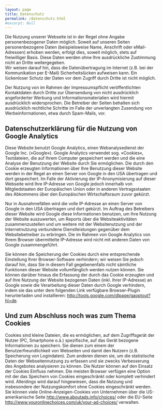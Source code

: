 ```yaml
---
layout: page
title: Datenschutz
permalink: /datenschutz.html
#excerpt: Null
---
```


Die Nutzung unserer Webseite ist in der Regel ohne Angabe personenbezogener Daten möglich. Soweit auf unseren Seiten personenbezogene Daten (beispielsweise Name, Anschrift oder eMail-Adressen) erhoben werden, erfolgt dies, soweit möglich, stets auf freiwilliger Basis. Diese Daten werden ohne Ihre ausdrückliche Zustimmung nicht an Dritte weitergegeben.  
Wir weisen darauf hin, dass die Datenübertragung im Internet (z.B. bei der Kommunikation per E-Mail) Sicherheitslücken aufweisen kann. Ein lückenloser Schutz der Daten vor dem Zugriff durch Dritte ist nicht möglich.

Der Nutzung von im Rahmen der Impressumspflicht veröffentlichten Kontaktdaten durch Dritte zur Übersendung von nicht ausdrücklich angeforderter Werbung und Informationsmaterialien wird hiermit ausdrücklich widersprochen. Die Betreiber der Seiten behalten sich ausdrücklich rechtliche Schritte im Falle der unverlangten Zusendung von Werbeinformationen, etwa durch Spam-Mails, vor.

## Datenschutzerklärung für die Nutzung von Google Analytics

Diese Website benutzt Google Analytics, einen Webanalysedienst der Google Inc. (»Google«). Google Analytics verwendet sog. »Cookies«, Textdateien, die auf Ihrem Computer gespeichert werden und die eine Analyse der Benutzung der Website durch Sie ermöglichen. Die durch den Cookie erzeugten Informationen über Ihre Benutzung dieser Website werden in der Regel an einen Server von Google in den USA übertragen und dort gespeichert. Im Falle der Aktivierung der IP-Anonymisierung auf dieser Webseite wird Ihre IP-Adresse von Google jedoch innerhalb von Mitgliedstaaten der Europäischen Union oder in anderen Vertragsstaaten des Abkommens über den Europäischen Wirtschaftsraum zuvor gekürzt.

Nur in Ausnahmefällen wird die volle IP-Adresse an einen Server von Google in den USA übertragen und dort gekürzt. Im Auftrag des Betreibers dieser Website wird Google diese Informationen benutzen, um Ihre Nutzung der Website auszuwerten, um Reports über die Websiteaktivitäten zusammenzustellen und um weitere mit der Websitenutzung und der Internetnutzung verbundene Dienstleistungen gegenüber dem Websitebetreiber zu erbringen. Die im Rahmen von Google Analytics von Ihrem Browser übermittelte IP-Adresse wird nicht mit anderen Daten von Google zusammengeführt.

Sie können die Speicherung der Cookies durch eine entsprechende Einstellung Ihrer Browser-Software verhindern; wir weisen Sie jedoch darauf hin, dass Sie in diesem Fall gegebenenfalls nicht sämtliche Funktionen dieser Website vollumfänglich werden nutzen können. Sie können darüber hinaus die Erfassung der durch das Cookie erzeugten und auf Ihre Nutzung der Website bezogenen Daten (inkl. Ihrer IP-Adresse) an Google sowie die Verarbeitung dieser Daten durch Google verhindern, indem sie das unter dem folgenden Link verfügbare Browser-Plugin herunterladen und installieren: <http://tools.google.com/dlpage/gaoptout?hl=de>.

## Und zum Abschluss noch was zum Thema Cookies

Cookies sind kleine Dateien, die es ermöglichen, auf dem Zugriffsgerät der Nutzer (PC, Smartphone o.ä.) spezifische, auf das Gerät bezogene Informationen zu speichern. Sie dienen zum einem der Benutzerfreundlichkeit von Webseiten und damit den Nutzern (z.B. Speicherung von Logindaten). Zum anderen dienen sie, um die statistische Daten der Webseitennutzung zu erfassen und sie zwecks Verbesserung des Angebotes analysieren zu können. Die Nutzer können auf den Einsatz der Cookies Einfluss nehmen. Die meisten Browser verfügen eine Option mit der das Speichern von Cookies eingeschränkt oder komplett verhindert wird. Allerdings wird darauf hingewiesen, dass die Nutzung und insbesondere der Nutzungskomfort ohne Cookies eingeschränkt werden. Sie können viele Online-Anzeigen-Cookies von Unternehmen über die US-amerikanische Seite <http://www.aboutads.info/choices/> oder die EU-Seite <http://www.youronlinechoices.com/uk/your-ad-choices/> verwalten.
